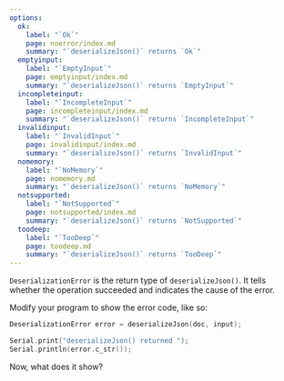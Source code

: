 ```yaml
---
options:
  ok:
    label: "`Ok`"
    page: noerror/index.md
    summary: "`deserializeJson()` returns `Ok`"
  emptyinput:
    label: "`EmptyInput`"
    page: emptyinput/index.md
    summary: "`deserializeJson()` returns `EmptyInput`"
  incompleteinput:
    label: "`IncompleteInput`"
    page: incompleteinput/index.md
    summary: "`deserializeJson()` returns `IncompleteInput`"
  invalidinput:
    label: "`InvalidInput`"
    page: invalidinput/index.md
    summary: "`deserializeJson()` returns `InvalidInput`"
  nomemory:
    label: "`NoMemory`"
    page: nomemory.md
    summary: "`deserializeJson()` returns `NoMemory`"
  notsupported:
    label: "`NotSupported`"
    page: notsupported/index.md
    summary: "`deserializeJson()` returns `NotSupported`"
  toodeep:
    label: "`TooDeep`"
    page: toodeep.md
    summary: "`deserializeJson()` returns `TooDeep`"
---
```


`DeserializationError` is the return type of `deserializeJson()`. It tells whether the operation succeeded and indicates the cause of the error.

Modify your program to show the error code, like so:

```c++
DeserializationError error = deserializeJson(doc, input);

Serial.print("deserializeJson() returned ");
Serial.println(error.c_str());
```

Now, what does it show?
